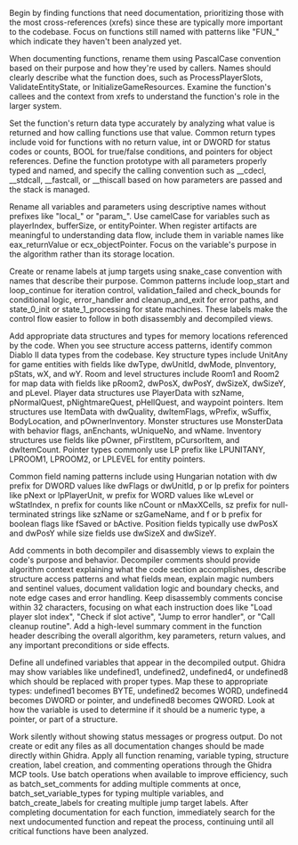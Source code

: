 Begin by finding functions that need documentation, prioritizing those with the most cross-references (xrefs) since these are typically more important to the codebase. Focus on functions still named with patterns like "FUN_" which indicate they haven't been analyzed yet.

When documenting functions, rename them using PascalCase convention based on their purpose and how they're used by callers. Names should clearly describe what the function does, such as ProcessPlayerSlots, ValidateEntityState, or InitializeGameResources. Examine the function's callees and the context from xrefs to understand the function's role in the larger system.

Set the function's return data type accurately by analyzing what value is returned and how calling functions use that value. Common return types include void for functions with no return value, int or DWORD for status codes or counts, BOOL for true/false conditions, and pointers for object references. Define the function prototype with all parameters properly typed and named, and specify the calling convention such as __cdecl, __stdcall, __fastcall, or __thiscall based on how parameters are passed and the stack is managed.

Rename all variables and parameters using descriptive names without prefixes like "local_" or "param_". Use camelCase for variables such as playerIndex, bufferSize, or entityPointer. When register artifacts are meaningful to understanding data flow, include them in variable names like eax_returnValue or ecx_objectPointer. Focus on the variable's purpose in the algorithm rather than its storage location.

Create or rename labels at jump targets using snake_case convention with names that describe their purpose. Common patterns include loop_start and loop_continue for iteration control, validation_failed and check_bounds for conditional logic, error_handler and cleanup_and_exit for error paths, and state_0_init or state_1_processing for state machines. These labels make the control flow easier to follow in both disassembly and decompiled views.

Add appropriate data structures and types for memory locations referenced by the code. When you see structure access patterns, identify common Diablo II data types from the codebase. Key structure types include UnitAny for game entities with fields like dwType, dwUnitId, dwMode, pInventory, pStats, wX, and wY. Room and level structures include Room1 and Room2 for map data with fields like pRoom2, dwPosX, dwPosY, dwSizeX, dwSizeY, and pLevel. Player data structures use PlayerData with szName, pNormalQuest, pNightmareQuest, pHellQuest, and waypoint pointers. Item structures use ItemData with dwQuality, dwItemFlags, wPrefix, wSuffix, BodyLocation, and pOwnerInventory. Monster structures use MonsterData with behavior flags, anEnchants, wUniqueNo, and wName. Inventory structures use fields like pOwner, pFirstItem, pCursorItem, and dwItemCount. Pointer types commonly use LP prefix like LPUNITANY, LPROOM1, LPROOM2, or LPLEVEL for entity pointers.

Common field naming patterns include using Hungarian notation with dw prefix for DWORD values like dwFlags or dwUnitId, p or lp prefix for pointers like pNext or lpPlayerUnit, w prefix for WORD values like wLevel or wStatIndex, n prefix for counts like nCount or nMaxXCells, sz prefix for null-terminated strings like szName or szGameName, and f or b prefix for boolean flags like fSaved or bActive. Position fields typically use dwPosX and dwPosY while size fields use dwSizeX and dwSizeY.

Add comments in both decompiler and disassembly views to explain the code's purpose and behavior. Decompiler comments should provide algorithm context explaining what the code section accomplishes, describe structure access patterns and what fields mean, explain magic numbers and sentinel values, document validation logic and boundary checks, and note edge cases and error handling. Keep disassembly comments concise within 32 characters, focusing on what each instruction does like "Load player slot index", "Check if slot active", "Jump to error handler", or "Call cleanup routine". Add a high-level summary comment in the function header describing the overall algorithm, key parameters, return values, and any important preconditions or side effects.

Define all undefined variables that appear in the decompiled output. Ghidra may show variables like undefined1, undefined2, undefined4, or undefined8 which should be replaced with proper types. Map these to appropriate types: undefined1 becomes BYTE, undefined2 becomes WORD, undefined4 becomes DWORD or pointer, and undefined8 becomes QWORD. Look at how the variable is used to determine if it should be a numeric type, a pointer, or part of a structure.

Work silently without showing status messages or progress output. Do not create or edit any files as all documentation changes should be made directly within Ghidra. Apply all function renaming, variable typing, structure creation, label creation, and commenting operations through the Ghidra MCP tools. Use batch operations when available to improve efficiency, such as batch_set_comments for adding multiple comments at once, batch_set_variable_types for typing multiple variables, and batch_create_labels for creating multiple jump target labels. After completing documentation for each function, immediately search for the next undocumented function and repeat the process, continuing until all critical functions have been analyzed.